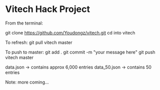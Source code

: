 # Vitech Hack Project

From the terminal:

git clone https://github.com/Youdongz/vitech.git
cd into vitech

To refresh:
git pull vitech master

To push to master:
git add .
git commit -m "your message here"
git push vitech master

data.json -> contains approx 6,000 entries
data_50.json -> contains 50 entries

Note: more coming...
